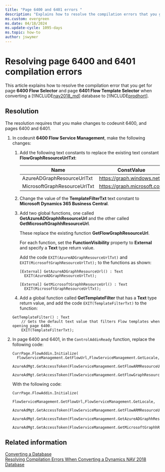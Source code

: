 ```yaml
---
title: "Page 6400 and 6401 errors "
description: "Explains how to resolve the compilation errors that you get forPage 6400 and 6401 when converting a database from Dynamics NAV to Business Central."
ms.custom: evergreen
ms.date: 04/18/2024
ms.update-cycle: 1095-days
ms.topic: how-to
author: jswymer
---
```

# Resolving page 6400 and 6401 compilation errors 
This article explains how to resolve the compilation error that you get for page **6400 Flow Selector** and page **6401 Flow Template Selector** when converting a [!INCLUDE[nav2018_md](../developer/includes/nav2018_md.md)] database to  [!INCLUDE[prodhort](../developer/includes/prod_short.md)].

## Resolution

The resolution requires that you make changes to codeunit 6400, and pages 6400 and 6401.

1. In codeunit **6400 Flow Service Management**, make the following changes:

   
   1. Add the following text constants to replace the existing text constant **FlowGraphResourceUrlTxt**:
    
      |Name|ConstValue|
      |----|----------|
      |AzureADGraphResourceUrlTxt|https://graph.windows.net|
      |MicrosoftGraphResourceUrlTxt|https://graph.microsoft.com| 	

   2. Change the value of the **TemplateFilterTxt** text constant to **Microsoft Dynamics 365 Business Central**. 

   3. Add two global functions, one called **GetAzureADGraphhResourceUrl** and the other called **GetMicrosoftGraphhResourceUrl**. 
   
      These replace the existing function **GetFlowGraphResourceUrl**.
    
      For each function, set the **FunctionVisibility** property to **External** and specify a **Text** type return value. 
          
      Add the code `EXIT(AzureADGraphResourceUrlTxt)` and `EXIT(MicrosoftGraphResourceUrlTxt);` to the functions as shown:

      ```
      [External] GetAzureADGraphhResourceUrl() : Text
        EXIT(AzureADGraphResourceUrlTxt);
  
      [External] GetMicrosoftGraphhResourceUrl() : Text
        EXIT(MicrosoftGraphResourceUrlTxt);
      ```
    4. Add a global function called **GetTemplateFilter** that has a **Text** type return value, and add the code `EXIT(TemplateFilterTxt)` to the function:

      ```
      GetTemplateFilter() : Text
          // Gets the default text value that filters Flow templates when opening page 6400.
          EXIT(TemplateFilterTxt);
      ```
2. In page 6400 and 6401, in the `ControlAddinReady` function, replace the following code:

    ``` 
    CurrPage.FlowAddin.Initialize(
      FlowServiceManagement.GetFlowUrl,FlowServiceManagement.GetLocale,
      AzureAdMgt.GetAccessToken(FlowServiceManagement.GetFlowARMResourceUrl,FlowServiceManagement.GetFlowResourceName,FALSE),
      AzureAdMgt.GetAccessToken(FlowServiceManagement.GetFlowGraphResourceUrl,FlowServiceManagement.GetFlowResourceName,FALSE));
    ```
    
    With the following code:
    
    ```
    CurrPage.FlowAddin.Initialize(
            FlowServiceManagement.GetFlowUrl,FlowServiceManagement.GetLocale,
            AzureAdMgt.GetAccessToken(FlowServiceManagement.GetFlowARMResourceUrl,FlowServiceManagement.GetFlowResourceName,FALSE),
            AzureAdMgt.GetAccessToken(FlowServiceManagement.GetAzureADGraphhResourceUrl,FlowServiceManagement.GetFlowResourceName,FALSE),
            AzureAdMgt.GetAccessToken(FlowServiceManagement.GetMicrosoftGraphhResourceUrl,FlowServiceManagement.GetFlowResourceName,FALSE));
    ```
    


## Related information  
 [Converting a Database](Converting-a-Database.md)  
 [Resolving Compilation Errors When Converting a Dynamics NAV 2018 Database](Resolve-Compile-Errors-When-Converting-Dynamics-NAV-2018-Database.md)  
